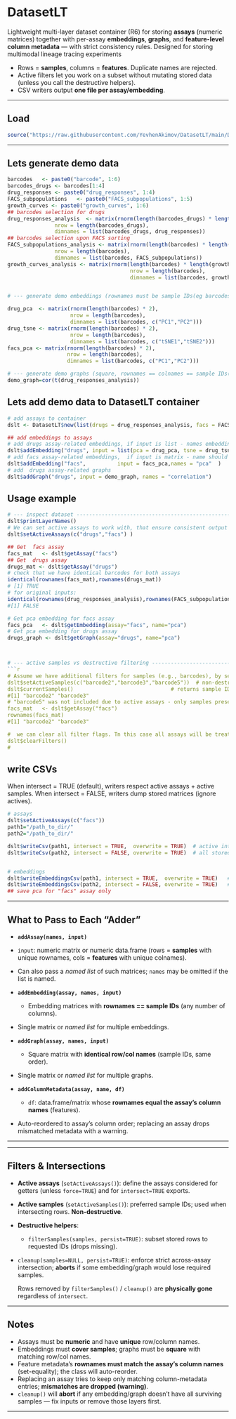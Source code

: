 # DatasetLT

Lightweight multi-layer dataset container (R6) for storing **assays** (numeric matrices) together with per-assay **embeddings**, **graphs**, and **feature-level column metadata** — with strict consistency rules.
Designed for storing multimodal lineage tracing experiments 

- Rows = **samples**, columns = **features**. Duplicate names are rejected.
- Active filters let you work on a subset without mutating stored data (unless you call the destructive helpers).
- CSV writers output **one file per assay/embedding**.

---
  
## Load
```r
source("https://raw.githubusercontent.com/YevhenAkimov/DatasetLT/main/DatasetLT.R")
```
---
  
## Lets generate demo data 
```r
barcodes   <- paste0("barcode", 1:6)
barcodes_drugs <- barcodes[1:4]
drug_responses <- paste0("drug_responses", 1:4)
FACS_subpopulations   <- paste0("FACS_subpopulations", 1:5)
growth_curves <- paste0("growth_curves", 1:6)
## barcodes selection for drugs
drug_responses_analysis  <- matrix(rnorm(length(barcodes_drugs) * length(drug_responses)),
               nrow = length(barcodes_drugs),
               dimnames = list(barcodes_drugs, drug_responses))
## barcodes selection upon FACS sorting
FACS_subpopulations_analysis <- matrix(rnorm(length(barcodes) * length(FACS_subpopulations)),
               nrow = length(barcodes),
               dimnames = list(barcodes, FACS_subpopulations))
growth_curves_analysis <- matrix(rnorm(length(barcodes) * length(growth_curves)),
                                       nrow = length(barcodes),
                                       dimnames = list(barcodes, growth_curves))


# --- generate demo embeddings (rownames must be sample IDs(eg barcodes)) -------------------------------

drug_pca  <- matrix(rnorm(length(barcodes) * 2),
                    nrow = length(barcodes),
                    dimnames = list(barcodes, c("PC1","PC2")))
drug_tsne <- matrix(rnorm(length(barcodes) * 2),
                    nrow = length(barcodes),
                    dimnames = list(barcodes, c("tSNE1","tSNE2")))
facs_pca <- matrix(rnorm(length(barcodes) * 2),
                   nrow = length(barcodes),
                   dimnames = list(barcodes, c("PC1","PC2")))

# --- generate demo graphs (square, rownames == colnames == sample IDs(eg barcodes)) -------------------
demo_graph=cor(t(drug_responses_analysis))

```

## Lets add demo data to DatasetLT container
```r
# add assays to container 
dslt <- DatasetLT$new(list(drugs = drug_responses_analysis, facs = FACS_subpopulations_analysis,growth=growth_curves_analysis))

## add embeddings to assays
# add drugs assay-related embeddings, if input is list - names embeddings will be set according to names of the list elements, or names can be specified
dslt$addEmbedding("drugs", input = list(pca = drug_pca, tsne = drug_tsne))
# add facs assay-related embeddings,  if input is matrix - name should be provided in names argument
dslt$addEmbedding("facs",          input = facs_pca,names = "pca"  )
# add  drugs assay-related graphs
dslt$addGraph("drugs", input = demo_graph, names = "correlation")
```
## Usage example
```r
# --- inspect dataset -------------------------------------------------------
dslt$printLayerNames()
# We can set active assays to work with, that ensure consistent output of data - only intersect and ordered  barcodes are returned when data is queried
dslt$setActiveAssays(c("drugs","facs") )  

## Get  facs assay
facs_mat   <- dslt$getAssay("facs")
## Get  drugs assay
drugs_mat <- dslt$getAssay("drugs")
# check that we have identical barcodes for both assays
identical(rownames(facs_mat),rownames(drugs_mat))
# [1] TRUE
# for original inputs:
identical(rownames(drug_responses_analysis),rownames(FACS_subpopulations_analysis))
#[1] FALSE

# Get pca embedding for facs assay
facs_pca   <- dslt$getEmbedding(assay="facs", name="pca")
# Get pca embedding for drugs assay
drugs_graph <- dslt$getGraph(assay="drugs", name="pca")



# --- active samples vs destructive filtering --------------------------------
```r
# Assume we have additional filters for samples (e.g., barcodes), by setting active samples we implement additional level of filtering
dslt$setActiveSamples(c("barcode2","barcode3","barcode5"))  # non-destructive preference
dslt$currentSamples()                               # returns sample IDs that are going to be returned on queries
#[1] "barcode2" "barcode3"
# "barcode5" was not included due to active assays - only samples present in both active assays and active samples are returned
facs_mat   <- dslt$getAssay("facs")
rownames(facs_mat)
#[1] "barcode2" "barcode3"

#  we can clear all filter flags. Tn this case all assays will be treated as active 
dslt$clearFilters()
# 

```
## write CSVs 
When intersect = TRUE (default), writers respect active assays + active samples.
When intersect = FALSE, writers dump stored matrices (ignore actives).
```r
# assays
dslt$setActiveAssays(c("facs"))
path1="/path_to_dir/"
path2="/path_to_dir/"

dslt$writeCsv(path1, intersect = TRUE,  overwrite = TRUE)  # active intersection
dslt$writeCsv(path2, intersect = FALSE, overwrite = TRUE)  # all stored matrices


# embeddings
dslt$writeEmbeddingsCsv(path1, intersect = TRUE,  overwrite = TRUE)   # active
dslt$writeEmbeddingsCsv(path2, intersect = FALSE, overwrite = TRUE)   # stored
## save pca for "facs" assay only

```

---
  
  ## What to Pass to Each “Adder”
  
  - **`addAssay(names, input)`**  
  - `input`: numeric matrix or numeric data.frame (rows = **samples** with unique rownames, cols = **features** with unique colnames).  
- Can also pass a *named list* of such matrices; `names` may be omitted if the list is named.

- **`addEmbedding(assay, names, input)`**  
  - Embedding matrices with **rownames == sample IDs** (any number of columns).  
- Single matrix or *named list* for multiple embeddings.

- **`addGraph(assay, names, input)`**  
  - Square matrix with **identical row/col names** (sample IDs, same order).  
- Single matrix or *named list* for multiple graphs.

- **`addColumnMetadata(assay, name, df)`**  
  - `df`: data.frame/matrix whose **rownames equal the assay’s column names** (features).  
- Auto-reordered to assay’s column order; replacing an assay drops mismatched metadata with a warning.

---
  

---
  
  ## Filters & Intersections
  
  - **Active assays** (`setActiveAssays()`): define the assays considered for getters (unless `force=TRUE`) and for `intersect=TRUE` exports.  
- **Active samples** (`setActiveSamples()`): preferred sample IDs; used when intersecting rows. **Non-destructive**.
- **Destructive helpers**:
  - `filterSamples(samples, persist=TRUE)`: subset stored rows to requested IDs (drops missing).
- `cleanup(samples=NULL, persist=TRUE)`: enforce strict across-assay intersection; **aborts** if some embedding/graph would lose required samples.

  Rows removed by `filterSamples()` / `cleanup()` are **physically gone** regardless of `intersect`.

---
  
  ## Notes
  
  - Assays must be **numeric** and have **unique** row/column names.
- Embeddings must **cover samples**; graphs must be **square** with matching row/col names.
- Feature metadata’s **rownames must match the assay’s column names** (set-equality); the class will auto-reorder.
- Replacing an assay tries to keep only matching column-metadata entries; **mismatches are dropped (warning)**.
- `cleanup()` will **abort** if any embedding/graph doesn’t have all surviving samples — fix inputs or remove those layers first.

---
  
